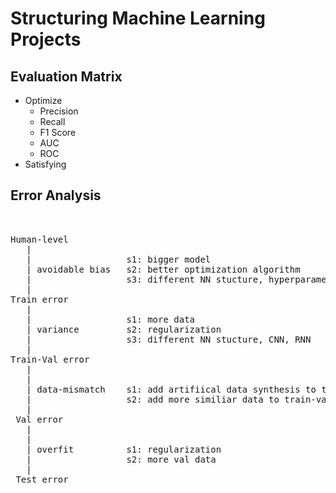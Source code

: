 # Structuring Machine Learning Projects

## Evaluation Matrix
* Optimize
    * Precision
    * Recall
    * F1 Score
    * AUC
    * ROC
* Satisfying

## Error Analysis

<pre>


Human-level
   |
   |                  s1: bigger model 
   | avoidable bias   s2: better optimization algorithm
   |                  s3: different NN stucture, hyperparameter tune
   |
Train error
   |
   |                  s1: more data 
   | variance         s2: regularization
   |                  s3: different NN stucture, CNN, RNN
   |
Train-Val error
   |
   |                 
   | data-mismatch    s1: add artifiical data synthesis to training set
   |                  s2: add more similiar data to train-val set
   |
 Val error
   |
   |                   
   | overfit          s1: regularization
   |                  s2: more val data
   |
 Test error
  
